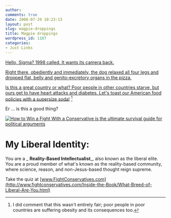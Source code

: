 ```yaml
---
author:
comments: true
date: 2008-07-29 10:23:13
layout: post
slug: magpie-droppings
title: Magpie droppings
wordpress_id: 1107
categories:
- Just Links
---
```


[Hello, Sigma? 1998 called. It wants its camera back.](http://www.nytimes.com/2008/07/24/technology/personaltech/24pogue.html?partner=rssuserland&emc=rss&pagewanted=all)

[Right there, obediently and immediately, the dog relaxed all four legs and dropped flat, belly and genito-excretory organs in the pizza.](http://languagelog.ldc.upenn.edu/nll/?p=397)

[Is this a great country or what? Poor people in other countries starve, but ours get to have heart attacks and diabetes. Let's toast our American food policies with a supersize soda!](http://www.ethicurean.com/2008/07/28/obesity/) [^fn1]

Er ... is this a good thing?

[![How to Win a Fight With a Conservative is the ultimate survival guide for political arguments](http://www.fightconservatives.com/images/PIQLink.gif)](http://www.fightconservatives.com)

# My Liberal Identity:

You are a _ **Reality-Based Intellectualist**_, also known as the liberal elite. You are a proud member of what's known as the reality-based community, where science, reason, and non-Jesus-based thought reign supreme.

Take the quiz at [www.FightConservatives.com](http://www.fightconservatives.com/Inside-the-Book/What-Breed-of-Liberal-Are-You.html)

[^fn1]: I did comment that this wasn't entirely fair; poor people in poor countries are suffering obesity and its consequences too. 
